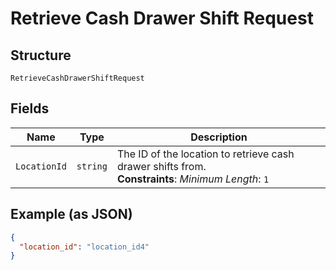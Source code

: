 
# Retrieve Cash Drawer Shift Request

## Structure

`RetrieveCashDrawerShiftRequest`

## Fields

| Name | Type | Description |
|  --- | --- | --- |
| `LocationId` | `string` | The ID of the location to retrieve cash drawer shifts from.<br>**Constraints**: *Minimum Length*: `1` |

## Example (as JSON)

```json
{
  "location_id": "location_id4"
}
```

